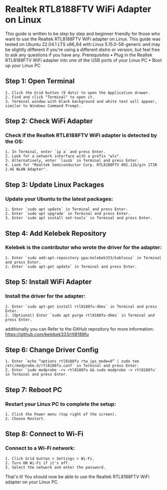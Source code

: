 # Realtek RTL8188FTV WiFi Adapter on Linux
This guide is written to be step by step and beginner friendly for those who want to use the Realtek RTL8188FTV WiFi adapter on Linux. This guide was tested on Ubuntu 22.04.1 LTS x86_64 with Linux 5.15.0-58-generic and may be slightly different if you're using a different distro or version, but feel free to ask any questions if you have any.
Prerequisites
    • Plug in the Realtek RTL8188FTV WiFi adapter into one of the USB ports of your Linux PC
    • Boot up your Linux PC
## Step 1: Open Terminal
    1. Click the Grid button (9 dots) to open the Application drawer.
    2. Find and click "Terminal" to open it.
    3. Terminal window with black background and white text will appear, similar to Windows Command Prompt.
## Step 2: Check WiFi Adapter
### Check if the Realtek RTL8188FTV WiFi adapter is detected by the OS:
    1. In Terminal, enter `ip a` and press Enter.
    2. Look for a network interface with a prefix "wlx".
    3. Alternatively, enter `lsusb` in Terminal and press Enter.
    4. Look for "Realtek Semiconductor Corp. RTL8188FTV 802.11b/g/n 1T1R 2.4G WLAN Adapter".
## Step 3: Update Linux Packages
### Update your Ubuntu to the latest packages:
    1. Enter `sudo apt update` in Terminal and press Enter.
    2. Enter `sudo apt upgrade` in Terminal and press Enter.
    3. Enter `sudo apt install net-tools` in Terminal and press Enter.
## Step 4: Add Kelebek Repository
### Kelebek is the contributor who wrote the driver for the adapter:
    1. Enter `sudo add-apt-repository ppa:kelebek333/kablosuz` in Terminal and press Enter.
    2. Enter `sudo apt-get update` in Terminal and press Enter.
## Step 5: Install WiFi Adapter
### Install the driver for the adapter:
    1. Enter `sudo apt-get install rtl8188fu-dkms` in Terminal and press Enter.
    2. (Optional) Enter `sudo apt purge rtl8188fu-dkms` in Terminal and press Enter.
additionally you can Refer to the GitHub repository for more information: https://github.com/kelebek333/rtl8188fu
## Step 6: Change Driver Config
    1. Enter `echo “options rtl8188fu rtw_ips_mode=0” | sudo tee /etc/modprobe.d/rtl8188fu.conf` in Terminal and press Enter.
    2. Enter `sudo modprobe -rv rtl8188fu && sudo modprobe -v rtl8188fu` in Terminal and press Enter.
## Step 7: Reboot PC
### Restart your Linux PC to complete the setup:
    1. Click the Power menu (top right of the screen).
    2. Choose Restart.
## Step 8: Connect to Wi-Fi
### Connect to a Wi-Fi network:
    1. Click Grid button > Settings > Wi-Fi.
    2. Turn ON Wi-Fi if it's off.
    3. Select the network and enter the password.
That's it! You should now be able to use the Realtek RTL8188FTV WiFi adapter on your Linux PC.

